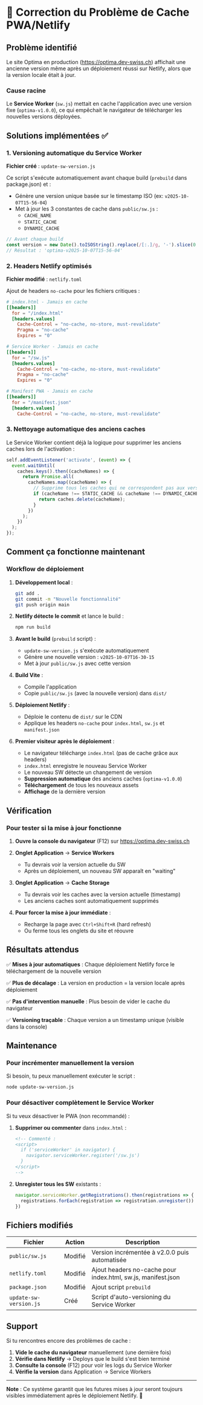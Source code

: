 # 🔧 Correction du Problème de Cache PWA/Netlify

## Problème identifié

Le site Optima en production (https://optima.dev-swiss.ch) affichait une ancienne version même après un déploiement réussi sur Netlify, alors que la version locale était à jour.

### Cause racine

Le **Service Worker** (`sw.js`) mettait en cache l'application avec une version fixe (`optima-v1.0.0`), ce qui empêchait le navigateur de télécharger les nouvelles versions déployées.

## Solutions implémentées ✅

### 1. Versioning automatique du Service Worker

**Fichier créé** : `update-sw-version.js`

Ce script s'exécute automatiquement avant chaque build (`prebuild` dans package.json) et :
- Génère une version unique basée sur le timestamp ISO (ex: `v2025-10-07T15-56-04`)
- Met à jour les 3 constantes de cache dans `public/sw.js` :
  - `CACHE_NAME`
  - `STATIC_CACHE`
  - `DYNAMIC_CACHE`

```javascript
// Avant chaque build
const version = new Date().toISOString().replace(/[:.]/g, '-').slice(0, -5);
// Résultat : 'optima-v2025-10-07T15-56-04'
```

### 2. Headers Netlify optimisés

**Fichier modifié** : `netlify.toml`

Ajout de headers `no-cache` pour les fichiers critiques :

```toml
# index.html - Jamais en cache
[[headers]]
  for = "/index.html"
  [headers.values]
    Cache-Control = "no-cache, no-store, must-revalidate"
    Pragma = "no-cache"
    Expires = "0"

# Service Worker - Jamais en cache
[[headers]]
  for = "/sw.js"
  [headers.values]
    Cache-Control = "no-cache, no-store, must-revalidate"
    Pragma = "no-cache"
    Expires = "0"

# Manifest PWA - Jamais en cache
[[headers]]
  for = "/manifest.json"
  [headers.values]
    Cache-Control = "no-cache, no-store, must-revalidate"
```

### 3. Nettoyage automatique des anciens caches

Le Service Worker contient déjà la logique pour supprimer les anciens caches lors de l'activation :

```javascript
self.addEventListener('activate', (event) => {
  event.waitUntil(
    caches.keys().then((cacheNames) => {
      return Promise.all(
        cacheNames.map((cacheName) => {
          // Supprime tous les caches qui ne correspondent pas aux versions actuelles
          if (cacheName !== STATIC_CACHE && cacheName !== DYNAMIC_CACHE) {
            return caches.delete(cacheName);
          }
        })
      );
    })
  );
});
```

## Comment ça fonctionne maintenant

### Workflow de déploiement

1. **Développement local** :
   ```bash
   git add .
   git commit -m "Nouvelle fonctionnalité"
   git push origin main
   ```

2. **Netlify détecte le commit** et lance le build :
   ```bash
   npm run build
   ```

3. **Avant le build** (`prebuild` script) :
   - `update-sw-version.js` s'exécute automatiquement
   - Génère une nouvelle version : `v2025-10-07T16-30-15`
   - Met à jour `public/sw.js` avec cette version

4. **Build Vite** :
   - Compile l'application
   - Copie `public/sw.js` (avec la nouvelle version) dans `dist/`

5. **Déploiement Netlify** :
   - Déploie le contenu de `dist/` sur le CDN
   - Applique les headers `no-cache` pour `index.html`, `sw.js` et `manifest.json`

6. **Premier visiteur après le déploiement** :
   - Le navigateur télécharge `index.html` (pas de cache grâce aux headers)
   - `index.html` enregistre le nouveau Service Worker
   - Le nouveau SW détecte un changement de version
   - **Suppression automatique** des anciens caches (`optima-v1.0.0`)
   - **Téléchargement** de tous les nouveaux assets
   - **Affichage** de la dernière version

## Vérification

### Pour tester si la mise à jour fonctionne

1. **Ouvre la console du navigateur** (F12) sur https://optima.dev-swiss.ch

2. **Onglet Application** → **Service Workers**
   - Tu devrais voir la version actuelle du SW
   - Après un déploiement, un nouveau SW apparaît en "waiting"

3. **Onglet Application** → **Cache Storage**
   - Tu devrais voir les caches avec la version actuelle (timestamp)
   - Les anciens caches sont automatiquement supprimés

4. **Pour forcer la mise à jour immédiate** :
   - Recharge la page avec `Ctrl+Shift+R` (hard refresh)
   - Ou ferme tous les onglets du site et réouvre

## Résultats attendus

✅ **Mises à jour automatiques** : Chaque déploiement Netlify force le téléchargement de la nouvelle version

✅ **Plus de décalage** : La version en production = la version locale après déploiement

✅ **Pas d'intervention manuelle** : Plus besoin de vider le cache du navigateur

✅ **Versioning traçable** : Chaque version a un timestamp unique (visible dans la console)

## Maintenance

### Pour incrémenter manuellement la version

Si besoin, tu peux manuellement exécuter le script :

```bash
node update-sw-version.js
```

### Pour désactiver complètement le Service Worker

Si tu veux désactiver le PWA (non recommandé) :

1. **Supprimer ou commenter** dans `index.html` :
   ```html
   <!-- Commenté :
   <script>
     if ('serviceWorker' in navigator) {
       navigator.serviceWorker.register('/sw.js')
     }
   </script>
   -->
   ```

2. **Unregister tous les SW** existants :
   ```javascript
   navigator.serviceWorker.getRegistrations().then(registrations => {
     registrations.forEach(registration => registration.unregister())
   })
   ```

## Fichiers modifiés

| Fichier | Action | Description |
|---------|--------|-------------|
| `public/sw.js` | Modifié | Version incrémentée à v2.0.0 puis automatisée |
| `netlify.toml` | Modifié | Ajout headers no-cache pour index.html, sw.js, manifest.json |
| `package.json` | Modifié | Ajout script `prebuild` |
| `update-sw-version.js` | Créé | Script d'auto-versioning du Service Worker |

## Support

Si tu rencontres encore des problèmes de cache :

1. **Vide le cache du navigateur** manuellement (une dernière fois)
2. **Vérifie dans Netlify** → Deploys que le build s'est bien terminé
3. **Consulte la console** (F12) pour voir les logs du Service Worker
4. **Vérifie la version** dans Application → Service Workers

---

**Note** : Ce système garantit que les futures mises à jour seront toujours visibles immédiatement après le déploiement Netlify. 🚀
